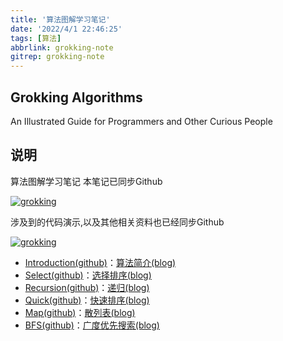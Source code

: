 ```yaml
---
title: '算法图解学习笔记'
date: '2022/4/1 22:46:25'
tags: [算法]
abbrlink: grokking-note
gitrep: grokking-note
---
```


## Grokking Algorithms

An Illustrated Guide for Programmers and Other Curious People

## 说明

算法图解学习笔记 本笔记已同步Github

[![grokking](https://github-readme-stats.vercel.app/api/pin/?username=xiaoqide&repo=grokking-note&show_owner)](https://github.com/xiaoqide/grokking-note)

涉及到的代码演示,以及其他相关资料也已经同步Github

[![grokking](https://github-readme-stats.vercel.app/api/pin/?username=xiaoqide&repo=note-code&show_owner)](https://github.com/xiaoqide/note-code)

<!--more-->

- [Introduction(github)](grokking-introduction.md)：[算法简介(blog)](https://blog.ours1984.top/posts/grokking-introduction)
- [Select(github)](grokking-select.md)：[选择排序(blog)](https://blog.ours1984.top/posts/grokking-select)
- [Recursion(github)](grokking-recursion.md)：[递归(blog)](https://blog.ours1984.top/posts/grokking-recursion)
- [Quick(github)](grokking-quick.md)：[快速排序(blog)](https://blog.ours1984.top/posts/grokking-quick)
- [Map(github)](grokking-map.md)：[散列表(blog)](https://blog.ours1984.top/posts/grokking-map)
- [BFS(github)](grokking-bfs.md)：[广度优先搜索(blog)](https://blog.ours1984.top/posts/grokking-bfs)
